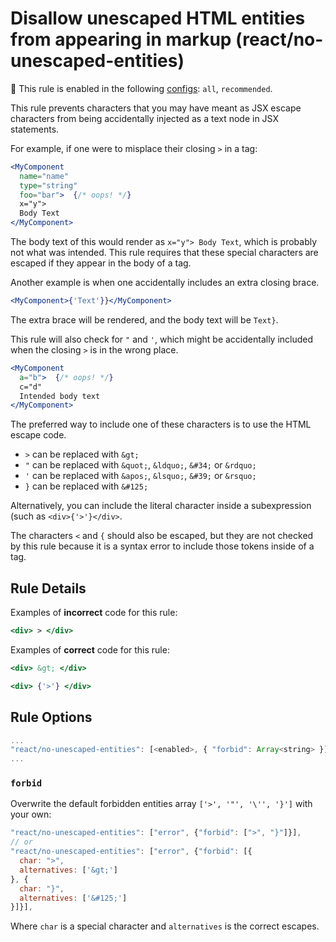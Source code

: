 # Disallow unescaped HTML entities from appearing in markup (react/no-unescaped-entities)

💼 This rule is enabled in the following [configs](https://github.com/jsx-eslint/eslint-plugin-react#shareable-configurations): `all`, `recommended`.

This rule prevents characters that you may have meant as JSX escape characters
from being accidentally injected as a text node in JSX statements.

For example, if one were to misplace their closing `>` in a tag:

```jsx
<MyComponent
  name="name"
  type="string"
  foo="bar">  {/* oops! */}
  x="y">
  Body Text
</MyComponent>
```

The body text of this would render as `x="y"> Body Text`, which is probably not
what was intended. This rule requires that these special characters are
escaped if they appear in the body of a tag.

Another example is when one accidentally includes an extra closing brace.

```jsx
<MyComponent>{'Text'}}</MyComponent>
```

The extra brace will be rendered, and the body text will be `Text}`.

This rule will also check for `"` and `'`, which might be accidentally included
when the closing `>` is in the wrong place.

```jsx
<MyComponent
  a="b">  {/* oops! */}
  c="d"
  Intended body text
</MyComponent>
```

The preferred way to include one of these characters is to use the HTML escape code.

- `>` can be replaced with `&gt;`
- `"` can be replaced with `&quot;`, `&ldquo;`, `&#34;` or `&rdquo;`
- `'` can be replaced with `&apos;`, `&lsquo;`, `&#39;` or `&rsquo;`
- `}` can be replaced with `&#125;`

Alternatively, you can include the literal character inside a subexpression
(such as `<div>{'>'}</div>`.

The characters `<` and `{` should also be escaped, but they are not checked by this
rule because it is a syntax error to include those tokens inside of a tag.

## Rule Details

Examples of **incorrect** code for this rule:

```jsx
<div> > </div>
```

Examples of **correct** code for this rule:

```jsx
<div> &gt; </div>
```

```jsx
<div> {'>'} </div>
```

## Rule Options

```js
...
"react/no-unescaped-entities": [<enabled>, { "forbid": Array<string> }]
...
```

### `forbid`

Overwrite the default forbidden entities array `['>', '"', '\'', '}']` with your own:

```js
"react/no-unescaped-entities": ["error", {"forbid": [">", "}"]}],
// or
"react/no-unescaped-entities": ["error", {"forbid": [{
  char: ">",
  alternatives: ['&gt;']
}, {
  char: "}",
  alternatives: ['&#125;']
}]}],
```

Where `char` is a special character and `alternatives` is the correct escapes.

